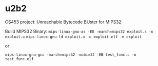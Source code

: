 # u2b2
CS453 project: Unreachable Bytecode BUster for MIPS32

Build MIPS32 Binary:
`mips-linux-gnu-as -EB -march=mips32 exploit.s -o exploit.o`
`mips-linux-gnu-ld exploit.o -o exploit.elf -e exploit`

or

`mips-linux-gnu-gcc -march=mips32 -mabi=32 -EB test_func.c -o test_func.elf`